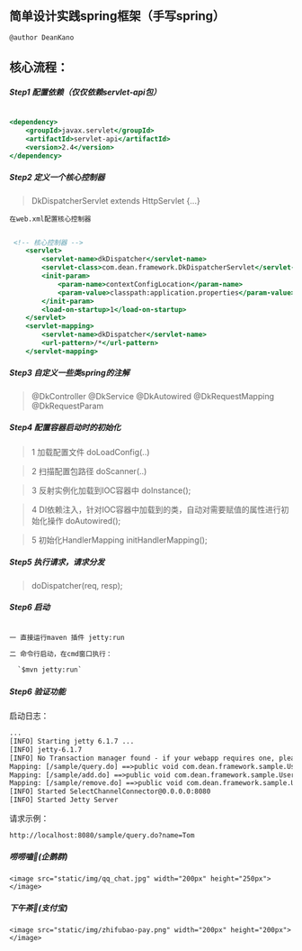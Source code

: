 ## 简单设计实践spring框架（手写spring）

`@author DeanKano`

## 核心流程：


##### Step1 配置依赖（仅仅依赖servlet-api包）

```asp

<dependency>
    <groupId>javax.servlet</groupId>
    <artifactId>servlet-api</artifactId>
    <version>2.4</version>
</dependency>

```

##### Step2 定义一个核心控制器

> DkDispatcherServlet extends HttpServlet {...}

`在web.xml配置核心控制器`

```asp

 <!-- 核心控制器 -->
    <servlet>
        <servlet-name>dkDispatcher</servlet-name>
        <servlet-class>com.dean.framework.DkDispatcherServlet</servlet-class>
        <init-param>
            <param-name>contextConfigLocation</param-name>
            <param-value>classpath:application.properties</param-value>
        </init-param>
        <load-on-startup>1</load-on-startup>
    </servlet>
    <servlet-mapping>
        <servlet-name>dkDispatcher</servlet-name>
        <url-pattern>/*</url-pattern>
    </servlet-mapping>


```


##### Step3 自定义一些类spring的注解

> @DkController
> @DkService
> @DkAutowired
> @DkRequestMapping
> @DkRequestParam

##### Step4 配置容器启动时的初始化

> 1 加载配置文件  doLoadConfig(..)

> 2 扫描配置包路径  doScanner(..)

> 3 反射实例化加载到IOC容器中 doInstance();

> 4 DI依赖注入，针对IOC容器中加载到的类，自动对需要赋值的属性进行初始化操作 doAutowired();

> 5 初始化HandlerMapping initHandlerMapping();

##### Step5 执行请求，请求分发
> doDispatcher(req, resp);

##### Step6 启动

```asp

一 直接运行maven 插件 jetty:run

二 命令行启动，在cmd窗口执行：

  `$mvn jetty:run`

```

##### Step6 验证功能

启动日志：

```asp
...
[INFO] Starting jetty 6.1.7 ...
[INFO] jetty-6.1.7
[INFO] No Transaction manager found - if your webapp requires one, please configure one.
Mapping: [/sample/query.do] ==>public void com.dean.framework.sample.UserAction.query(java.lang.String,javax.servlet.http.HttpServletRequest,javax.servlet.http.HttpServletResponse)
Mapping: [/sample/add.do] ==>public void com.dean.framework.sample.UserAction.addUser(java.lang.String,javax.servlet.http.HttpServletRequest,javax.servlet.http.HttpServletResponse)
Mapping: [/sample/remove.do] ==>public void com.dean.framework.sample.UserAction.removeUser(java.lang.String,javax.servlet.http.HttpServletRequest,javax.servlet.http.HttpServletResponse)
[INFO] Started SelectChannelConnector@0.0.0.0:8080
[INFO] Started Jetty Server

```

请求示例：

`http://localhost:8080/sample/query.do?name=Tom`


##### 唠唠嗑🐧(企鹅群)

    <image src="static/img/qq_chat.jpg" width="200px" height="250px"></image>

##### 下午茶🍵(支付宝)

    <image src="static/img/zhifubao-pay.png" width="200px" height="200px"></image>
